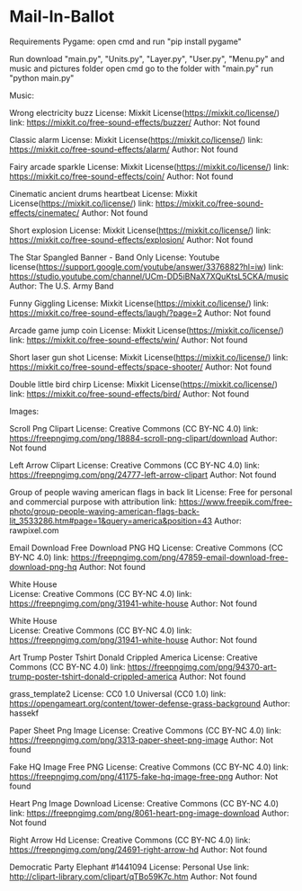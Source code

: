 # Mail-In-Ballot

Requirements
Pygame: open cmd and run "pip install pygame"

Run
download "main.py", "Units.py", "Layer.py", "User.py", "Menu.py" and music and pictures folder
open cmd
go to the folder with "main.py"
run "python main.py"

Music:

Wrong electricity buzz
  License: Mixkit License(https://mixkit.co/license/)
  link: https://mixkit.co/free-sound-effects/buzzer/
  Author: Not found
  
Classic alarm
  License: Mixkit License(https://mixkit.co/license/)
  link: https://mixkit.co/free-sound-effects/alarm/
  Author: Not found
  
Fairy arcade sparkle
  License: Mixkit License(https://mixkit.co/license/)
  link: https://mixkit.co/free-sound-effects/coin/
  Author: Not found
  
Cinematic ancient drums heartbeat
  License: Mixkit License(https://mixkit.co/license/)
  link: https://mixkit.co/free-sound-effects/cinematec/
  Author: Not found
 
Short explosion
  License: Mixkit License(https://mixkit.co/license/)
  link: https://mixkit.co/free-sound-effects/explosion/
  Author: Not found
  
The Star Spangled Banner - Band Only
  License: Youtube license(https://support.google.com/youtube/answer/3376882?hl=iw)
  link: https://studio.youtube.com/channel/UCm-DD5iBNaX7XQuKtsL5CKA/music
  Author: The U.S. Army Band
  
Funny Giggling
  License: Mixkit License(https://mixkit.co/license/)
  link: https://mixkit.co/free-sound-effects/laugh/?page=2
  Author: Not found
  
Arcade game jump coin
  License: Mixkit License(https://mixkit.co/license/)
  link: https://mixkit.co/free-sound-effects/win/
  Author: Not found
  
Short laser gun shot
  License: Mixkit License(https://mixkit.co/license/)
  link: https://mixkit.co/free-sound-effects/space-shooter/
  Author: Not found
  
Double little bird chirp
  License: Mixkit License(https://mixkit.co/license/)
  link: https://mixkit.co/free-sound-effects/bird/
  Author: Not found
  
  
Images:

Scroll Png Clipart
  License: Creative Commons (CC BY-NC 4.0)
  link: https://freepngimg.com/png/18884-scroll-png-clipart/download
  Author: Not found
  
Left Arrow Clipart
  License: Creative Commons (CC BY-NC 4.0)
  link: https://freepngimg.com/png/24777-left-arrow-clipart
  Author: Not found

Group of people waving american flags in back lit 
  License: Free for personal and commercial purpose with attribution
  link: https://www.freepik.com/free-photo/group-people-waving-american-flags-back-lit_3533286.htm#page=1&query=america&position=43
  Author: rawpixel.com
  
Email Download Free Download PNG HQ
  License: Creative Commons (CC BY-NC 4.0)
  link: https://freepngimg.com/png/47859-email-download-free-download-png-hq
  Author: Not found
  
White House  
  License: Creative Commons (CC BY-NC 4.0)
  link: https://freepngimg.com/png/31941-white-house
  Author: Not found
  
White House  
  License: Creative Commons (CC BY-NC 4.0)
  link: https://freepngimg.com/png/31941-white-house
  Author: Not found
  
Art Trump Poster Tshirt Donald Crippled America
  License: Creative Commons (CC BY-NC 4.0)
  link: https://freepngimg.com/png/94370-art-trump-poster-tshirt-donald-crippled-america
  Author: Not found
  
grass_template2
  License: CC0 1.0 Universal (CC0 1.0)
  link: https://opengameart.org/content/tower-defense-grass-background
  Author: hassekf
  
Paper Sheet Png Image
  License: Creative Commons (CC BY-NC 4.0)
  link: https://freepngimg.com/png/3313-paper-sheet-png-image
  Author: Not found
  
Fake HQ Image Free PNG
  License: Creative Commons (CC BY-NC 4.0)
  link: https://freepngimg.com/png/41175-fake-hq-image-free-png
  Author: Not found
  
Heart Png Image Download
  License: Creative Commons (CC BY-NC 4.0)
  link: https://freepngimg.com/png/8061-heart-png-image-download
  Author: Not found
  
Right Arrow Hd
  License: Creative Commons (CC BY-NC 4.0)
  link: https://freepngimg.com/png/24691-right-arrow-hd
  Author: Not found
  
Democratic Party Elephant #1441094
  License: Personal Use
  link: http://clipart-library.com/clipart/qTBo59K7c.htm
  Author: Not found
 
 
 
 
 
 
 
 
 
